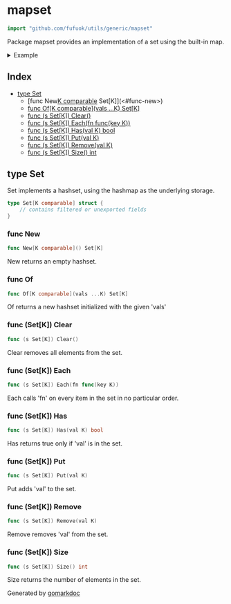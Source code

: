 <!-- Code generated by gomarkdoc. DO NOT EDIT -->

# mapset

```go
import "github.com/fufuok/utils/generic/mapset"
```

Package mapset provides an implementation of a set using the built\-in map.

<details><summary>Example</summary>
<p>

```go
package main

import (
	"fmt"

	"github.com/fufuok/utils/generic/mapset"
)

func main() {
	set := mapset.New[string]()
	set.Put("foo")
	set.Put("bar")
	set.Put("baz")

	fmt.Println("foo", set.Has("foo"))
	fmt.Println("quux", set.Has("quux"))

	set.Remove("foo")
	fmt.Println("foo", set.Has("foo"))
	fmt.Println("bar", set.Has("bar"))

	set.Clear()
	fmt.Println("foo", set.Has("foo"))
	fmt.Println("bar", set.Has("bar"))
}
```

#### Output

```
foo true
quux false
foo false
bar true
foo false
bar false
```

</p>
</details>

## Index

- [type Set](<#type-set>)
  - [func New[K comparable]() Set[K]](<#func-new>)
  - [func Of[K comparable](vals ...K) Set[K]](<#func-of>)
  - [func (s Set[K]) Clear()](<#func-setk-clear>)
  - [func (s Set[K]) Each(fn func(key K))](<#func-setk-each>)
  - [func (s Set[K]) Has(val K) bool](<#func-setk-has>)
  - [func (s Set[K]) Put(val K)](<#func-setk-put>)
  - [func (s Set[K]) Remove(val K)](<#func-setk-remove>)
  - [func (s Set[K]) Size() int](<#func-setk-size>)


## type Set

Set implements a hashset, using the hashmap as the underlying storage.

```go
type Set[K comparable] struct {
    // contains filtered or unexported fields
}
```

### func New

```go
func New[K comparable]() Set[K]
```

New returns an empty hashset.

### func Of

```go
func Of[K comparable](vals ...K) Set[K]
```

Of returns a new hashset initialized with the given 'vals'

### func \(Set\[K\]\) Clear

```go
func (s Set[K]) Clear()
```

Clear removes all elements from the set.

### func \(Set\[K\]\) Each

```go
func (s Set[K]) Each(fn func(key K))
```

Each calls 'fn' on every item in the set in no particular order.

### func \(Set\[K\]\) Has

```go
func (s Set[K]) Has(val K) bool
```

Has returns true only if 'val' is in the set.

### func \(Set\[K\]\) Put

```go
func (s Set[K]) Put(val K)
```

Put adds 'val' to the set.

### func \(Set\[K\]\) Remove

```go
func (s Set[K]) Remove(val K)
```

Remove removes 'val' from the set.

### func \(Set\[K\]\) Size

```go
func (s Set[K]) Size() int
```

Size returns the number of elements in the set.



Generated by [gomarkdoc](<https://github.com/princjef/gomarkdoc>)
